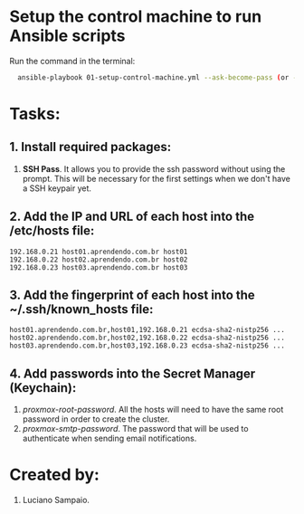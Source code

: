# Setup the control machine to run Ansible scripts

Run the command in the terminal:
```bash
  ansible-playbook 01-setup-control-machine.yml --ask-become-pass (or -K)
```

# Tasks:

## 1. Install required packages:
  1. **SSH Pass**. It allows you to provide the ssh password without using the prompt. This will be necessary for the first settings when we don't have a SSH keypair yet.

## 2. Add the IP and URL of each host into the /etc/hosts file:
    192.168.0.21 host01.aprendendo.com.br host01
    192.168.0.22 host02.aprendendo.com.br host02
    192.168.0.23 host03.aprendendo.com.br host03

## 3. Add the fingerprint of each host into the ~/.ssh/known_hosts file:
    host01.aprendendo.com.br,host01,192.168.0.21 ecdsa-sha2-nistp256 ...
    host02.aprendendo.com.br,host02,192.168.0.22 ecdsa-sha2-nistp256 ...
    host03.aprendendo.com.br,host03,192.168.0.23 ecdsa-sha2-nistp256 ...

## 4. Add passwords into the Secret Manager (Keychain):
  1. *proxmox-root-password*. All the hosts will need to have the same root password in order to create the cluster.
  1. *proxmox-smtp-password*. The password that will be used to authenticate when sending email notifications.

# Created by: 

1. Luciano Sampaio.